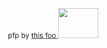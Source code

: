 <p align="center">
     pfp by <a href="https://github.com/JstrJestee"> this foo <img width="80" height="60" src=https://files.catbox.moe/ow0xw2.webp </a>
</p>


<!--
**softtoyshark/softtoyshark** is a ✨ _special_ ✨ repository because its `README.md` (this file) appears on your GitHub profile.

Here are some ideas to get you started:

- 🔭 I’m currently working on ...
- 🌱 I’m currently learning ...
- 👯 I’m looking to collaborate on ...
- 🤔 I’m looking for help with ...
- 💬 Ask me about ...
- 📫 How to reach me: ...
- 😄 Pronouns: ...
- ⚡ Fun fact: ...
-->
